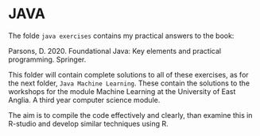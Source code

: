 # JAVA

The folde `java exercises` contains my practical answers to the book:

Parsons, D. 2020. Foundational Java: Key elements and practical programming. Springer.

This folder will contain complete solutions to all of these exercises, as for the next folder, `Java Machine Learning`. These contain the solutions to the workshops for the
module Machine Learning at the University of East Anglia. A third year computer science module.

The aim is to compile the code effectively and clearly, than examine this in R-studio and develop similar techniques using R.
